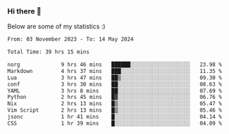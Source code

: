 ### Hi there 👋
Below are some of my statistics :)

<!--START_SECTION:waka-->

```txt
From: 03 November 2023 - To: 14 May 2024

Total Time: 39 hrs 15 mins

norg             9 hrs 46 mins   ██████░░░░░░░░░░░░░░░░░░░   23.98 %
Markdown         4 hrs 37 mins   ███░░░░░░░░░░░░░░░░░░░░░░   11.35 %
Lua              3 hrs 47 mins   ██▒░░░░░░░░░░░░░░░░░░░░░░   09.30 %
conf             3 hrs 30 mins   ██░░░░░░░░░░░░░░░░░░░░░░░   08.63 %
YAML             3 hrs 8 mins    ██░░░░░░░░░░░░░░░░░░░░░░░   07.69 %
Python           2 hrs 45 mins   █▓░░░░░░░░░░░░░░░░░░░░░░░   06.76 %
Nix              2 hrs 13 mins   █▒░░░░░░░░░░░░░░░░░░░░░░░   05.47 %
Vim Script       2 hrs 13 mins   █▒░░░░░░░░░░░░░░░░░░░░░░░   05.46 %
jsonc            1 hr 41 mins    █░░░░░░░░░░░░░░░░░░░░░░░░   04.14 %
CSS              1 hr 39 mins    █░░░░░░░░░░░░░░░░░░░░░░░░   04.09 %
```

<!--END_SECTION:waka-->

<!--
**KlapenHz/KlapenHz** is a ✨ _special_ ✨ repository because its `README.md` (this file) appears on your GitHub profile.

Here are some ideas to get you started:

- 🔭 I’m currently working on ...
- 🌱 I’m currently learning ...
- 👯 I’m looking to collaborate on ...
- 🤔 I’m looking for help with ...
- 💬 Ask me about ...
- 📫 How to reach me: ...
- 😄 Pronouns: ...
- ⚡ Fun fact: ...
-->
